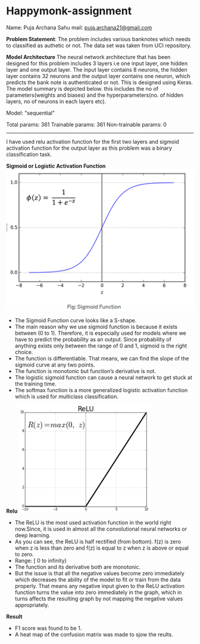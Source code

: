 # Happymonk-assignment
Name: Puja Archana Sahu
mail: puja.archana21@gmail.com

**Problem Statement**:
The problem includes various banknotes which needs to classified as authetic or not. The data set was taken from UCI repository.

**Model Architecture**
The neural network architecture that has been designed for this problem includes 3 layers i.e  one input layer, one hidden layer and one output layer. The input layer contains 8 neurons, the hidden layer contains 32 neurons and the output layer contains one neuron, which predicts the bank note is authenticated or not. This is designed using Keras. The model summary is depicted below. this includes the no of parameters(weights and biases) and the hyperparameters(no. of hidden layers, no of neurons in each layers etc).

Model: "sequential"

Total params: 361
Trainable params: 361
Non-trainable params: 0
_________________________________________________________________

I have used relu activation function for the first two layers and sigmoid activation function for the output layer as this problem was a binary classification task.

**Sigmoid or Logistic Activation Function**
![Sigmoid function](1.png)
- The Sigmoid Function curve looks like a S-shape.
- The main reason why we use sigmoid function is because it exists between (0 to 1). Therefore, it is especially used for models where we have to predict the probability as an output. Since probability of anything exists only between the range of 0 and 1, sigmoid is the right choice.
- The function is differentiable. That means, we can find the slope of the sigmoid curve at any two points.
- The function is monotonic but function’s derivative is not.
- The logistic sigmoid function can cause a neural network to get stuck at the training time.
- The softmax function is a more generalized logistic activation function which is used for multiclass classification.


**Relu**
![Relu function](2.png)
- The ReLU is the most used activation function in the world right now.Since, it is used in almost all the convolutional neural networks or deep learning.
- As you can see, the ReLU is half rectified (from bottom). f(z) is zero when z is less than zero and f(z) is equal to z when z is above or equal to zero.
- Range: [ 0 to infinity)
- The function and its derivative both are monotonic.
- But the issue is that all the negative values become zero immediately which decreases the ability of the model to fit or train from the data properly. That means any negative input given to the ReLU activation function turns the value into zero immediately in the graph, which in turns affects the resulting graph by not mapping the negative values appropriately.

**Result**
- F1 score was found to be 1.
- A heat map of the confusion matrix was made to sjow the reults.

